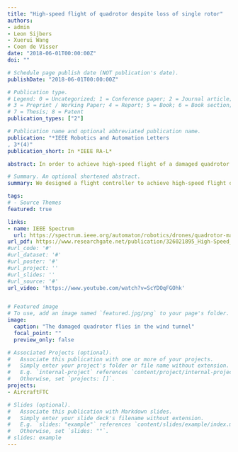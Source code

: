 ```yaml
---
title: "High-speed flight of quadrotor despite loss of single rotor"
authors:
- admin
- Leon Sijbers
- Xuerui Wang
- Coen de Visser
date: "2018-06-01T00:00:00Z"
doi: ""

# Schedule page publish date (NOT publication's date).
publishDate: "2018-06-01T00:00:00Z"

# Publication type.
# Legend: 0 = Uncategorized; 1 = Conference paper; 2 = Journal article;
# 3 = Preprint / Working Paper; 4 = Report; 5 = Book; 6 = Book section;
# 7 = Thesis; 8 = Patent
publication_types: ["2"]

# Publication name and optional abbreviated publication name.
publication: "*IEEE Robotics and Automation Letters
, 3*(4)"
publication_short: In *IEEE RA-L*

abstract: In order to achieve high-speed flight of a damaged quadrotor with complete loss of a single rotor, a multiloop hybrid nonlinear controller is designed. By fully making use of sensor measurements, the model dependence of this control method is reduced, which is conducive to handling disturbance from the unknown aerodynamic effects. This controller is tested on a quadrotor vehicle with one rotor completely removed in the high-speed condition. Free flights are performed in the Open Jet Facility, a large-scale wind tunnel. Over 9 m/s flight speed is reached for the damaged quadrotor in these tests. In addition, several high-speed spin-induced aerodynamic effects are discovered and analyzed.

# Summary. An optional shortened abstract.
summary: We designed a flight controller to achieve high-speed flight of a quadrotor with one rotor completely off. Flight tests in the wind tunnel show robustness of our controller in presence of significant aerodynamic effects.

tags:
# - Source Themes
featured: true

links:
- name: IEEE Spectrum
  url: https://spectrum.ieee.org/automaton/robotics/drones/quadrotor-maintains-high-speed-flight-with-just-three-rotors
url_pdf: https://www.researchgate.net/publication/326021895_High-Speed_Flight_of_Quadrotor_Despite_Loss_of_Single_Rotor
#url_code: '#'
#url_dataset: '#'
#url_poster: '#'
#url_project: ''
#url_slides: ''
#url_source: '#'
url_video: 'https://www.youtube.com/watch?v=ScYDOqFGOhk'


# Featured image
# To use, add an image named `featured.jpg/png` to your page's folder. 
image:
  caption: "The damaged quadrotor flies in the wind tunnel"
  focal_point: ""
  preview_only: false

# Associated Projects (optional).
#   Associate this publication with one or more of your projects.
#   Simply enter your project's folder or file name without extension.
#   E.g. `internal-project` references `content/project/internal-project/index.md`.
#   Otherwise, set `projects: []`.
projects:
- AircraftFTC

# Slides (optional).
#   Associate this publication with Markdown slides.
#   Simply enter your slide deck's filename without extension.
#   E.g. `slides: "example"` references `content/slides/example/index.md`.
#   Otherwise, set `slides: ""`.
# slides: example
---
```


<!-- {{% alert note %}}
Click the *Cite* button above to demo the feature to enable visitors to import publication metadata into their reference management software.
{{% /alert %}}

{{% alert note %}}
Click the *Slides* button above to demo Academic's Markdown slides feature.
{{% /alert %}}

Supplementary notes can be added here, including [code and math](https://sourcethemes.com/academic/docs/writing-markdown-latex/). -->

